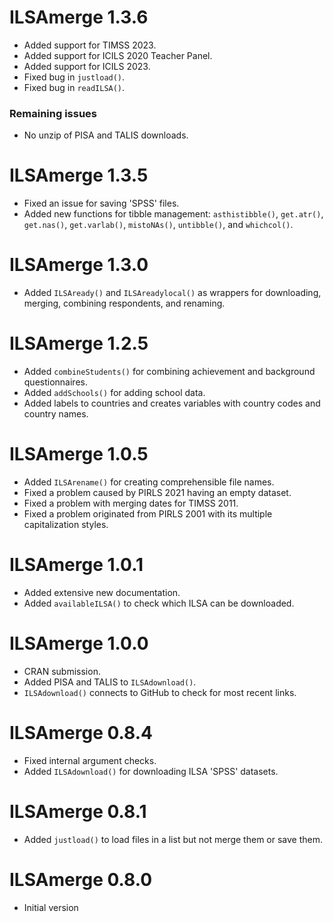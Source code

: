 # ILSAmerge 1.3.6
- Added support for TIMSS 2023.
- Added support for ICILS 2020 Teacher Panel.
- Added support for ICILS 2023.
- Fixed bug in `justload()`.
- Fixed bug in `readILSA()`.

### Remaining issues
- No unzip of PISA and TALIS downloads.

# ILSAmerge 1.3.5
- Fixed an issue for saving 'SPSS' files.
- Added new functions for tibble management: `asthistibble()`,
`get.atr()`, `get.nas()`, `get.varlab()`, `mistoNAs()`, `untibble()`, and `whichcol()`.



# ILSAmerge 1.3.0
- Added `ILSAready()` and `ILSAreadylocal()` as wrappers for downloading, 
merging, combining respondents, and renaming.


# ILSAmerge 1.2.5
- Added `combineStudents()` for combining achievement and  background questionnaires.
- Added `addSchools()` for adding school data.
- Added labels to countries and creates variables with country codes and country names.


# ILSAmerge 1.0.5
- Added `ILSArename()` for creating comprehensible file names.
- Fixed a problem caused by PIRLS 2021 having an empty dataset.
- Fixed a problem with merging dates for TIMSS 2011. 
- Fixed a problem originated from PIRLS 2001 with its multiple capitalization styles. 


# ILSAmerge 1.0.1
- Added extensive new documentation.
- Added `availableILSA()` to check which ILSA can be downloaded.

# ILSAmerge 1.0.0
- CRAN submission.
- Added PISA and TALIS to `ILSAdownload()`.
- `ILSAdownload()` connects to GitHub to check for most recent links.

# ILSAmerge 0.8.4
- Fixed internal argument checks.
- Added `ILSAdownload()` for downloading ILSA 'SPSS' datasets.

# ILSAmerge 0.8.1
 - Added `justload()` to load files in a list but not merge them or save them.
 
# ILSAmerge 0.8.0
 - Initial version

